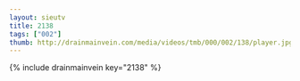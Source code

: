 ```yaml
--- 
layout: sieutv
title: 2138
tags: ["002"]
thumb: http://drainmainvein.com/media/videos/tmb/000/002/138/player.jpg
---
```

{% include drainmainvein key="2138" %} 
